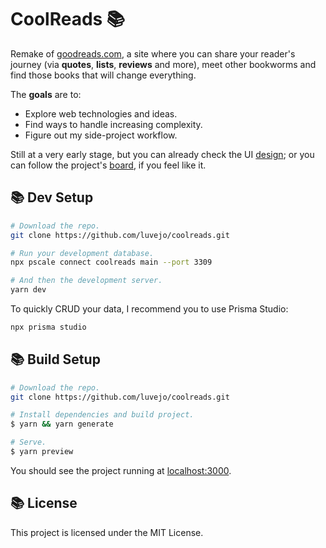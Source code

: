 # CoolReads 📚

Remake of [goodreads.com](https://goodreads.com/), a site where you can share your reader's journey (via **quotes**, **lists**, **reviews** and more), meet other bookworms and find those books that will change everything.

The **goals** are to:

- Explore web technologies and ideas.
- Find ways to handle increasing complexity.
- Figure out my side-project workflow.

Still at a very early stage, but you can already check the UI [design](https://www.figma.com/proto/sEZV7Vs1vYPhugnXePQoAA/CoolReads?node-id=807%3A440&scaling=min-zoom&page-id=807%3A89&starting-point-node-id=807%3A440&hide-ui=1); or you can follow the project's [board](https://trello.com/b/qAuxHdOE/coolreads), if you feel like it.

## 📚 Dev Setup

```bash
# Download the repo.
git clone https://github.com/luvejo/coolreads.git

# Run your development database.
npx pscale connect coolreads main --port 3309

# And then the development server.
yarn dev
```

To quickly CRUD your data, I recommend you to use Prisma Studio:

```bash
npx prisma studio
```

## 📚 Build Setup

```bash
# Download the repo.
git clone https://github.com/luvejo/coolreads.git

# Install dependencies and build project.
$ yarn && yarn generate

# Serve.
$ yarn preview
```

You should see the project running at [localhost:3000](http://localhost:3000).

## 📚 License

This project is licensed under the MIT License.
